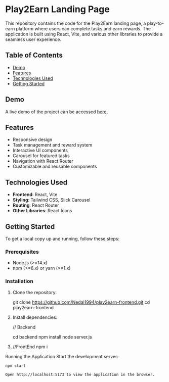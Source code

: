 # Play2Earn Landing Page

This repository contains the code for the Play2Earn landing page, a play-to-earn platform where users can complete tasks and earn rewards. The application is built using React, Vite, and various other libraries to provide a seamless user experience.

## Table of Contents

- [Demo](#demo)
- [Features](#features)
- [Technologies Used](#technologies-used)
- [Getting Started](#getting-started)

## Demo

A live demo of the project can be accessed [here](#).

## Features

- Responsive design
- Task management and reward system
- Interactive UI components
- Carousel for featured tasks
- Navigation with React Router
- Customizable and reusable components

## Technologies Used

- **Frontend**: React, Vite
- **Styling**: Tailwind CSS, Slick Carousel
- **Routing**: React Router
- **Other Libraries**: React Icons

## Getting Started

To get a local copy up and running, follow these steps:

### Prerequisites

- Node.js (>=14.x)
- npm (>=6.x) or yarn (>=1.x)

### Installation

1. Clone the repository:

   git clone https://github.com/Nedal1994/play2earn-frontend.git
   cd play2earn-frontend

2. Install dependencies:

   // Backend

   cd backend
   npm install
   node server.js

3. //FrontEnd
   npm i

Running the Application
Start the development server:

    npm start

    Open http://localhost:5173 to view the application in the browser.
